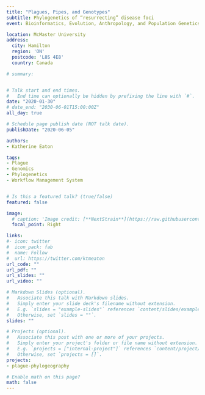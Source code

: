```yaml
---
title: "Plagues, Pipes, and Genotypes"
subtitle: Phylogenetics of “resurrecting” disease foci
event: Bioinformatics, Evolution, Anthropology, and Population Genetics (BEAP) Seminar

location: McMaster University
address:
  city: Hamilton
  region: 'ON'
  postcode: 'L8S 4E8'
  country: Canada

# summary:


# Talk start and end times.
#   End time can optionally be hidden by prefixing the line with `#`.
date: "2020-01-30"
# date_end: "2030-06-01T15:00:00Z"
all_day: true

# Schedule page publish date (NOT talk date).
publishDate: "2020-06-05"

authors:
- Katherine Eaton

tags:
- Plague
- Genomics
- Phylogenetics
- Workflow Management System


# Is this a featured talk? (true/false)
featured: false

image:
  # caption: 'Image credit: [**NextStrain**](https://raw.githubusercontent.com/ktmeaton/slides/master/dhsi2020/dhsi2020_title.png)'
  focal_point: Right

links:
#- icon: twitter
#  icon_pack: fab
#  name: Follow
#  url: https://twitter.com/ktmeaton
url_code: ""
url_pdf: ""
url_slides: ""
url_video: ""

# Markdown Slides (optional).
#   Associate this talk with Markdown slides.
#   Simply enter your slide deck's filename without extension.
#   E.g. `slides = "example-slides"` references `content/slides/example-slides.md`.
#   Otherwise, set `slides = ""`.
slides: ""

# Projects (optional).
#   Associate this post with one or more of your projects.
#   Simply enter your project's folder or file name without extension.
#   E.g. `projects = ["internal-project"]` references `content/project/deep-learning/index.md`.
#   Otherwise, set `projects = []`.
projects:
- plague-phylogeography

# Enable math on this page?
math: false
---
```

